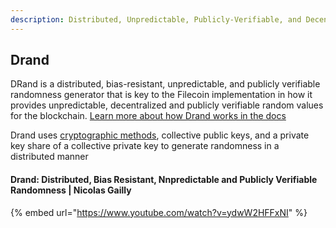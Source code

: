 ```yaml
---
description: Distributed, Unpredictable, Publicly-Verifiable, and Decentralized
---
```



## Drand
DRand is a distributed, bias-resistant, unpredictable, and publicly verifiable randomness generator that is key to the Filecoin implementation in how it provides unpredictable, decentralized and publicly verifiable random values for the blockchain. [Learn more about how Drand works in the docs](https://drand.love/docs/overview/#how-drand-works)

Drand uses [cryptographic methods](https://drand.love/docs/cryptography/#setup-phase), collective public keys, and a private key share of a collective private key to generate randomness in a distributed manner

#### Drand: Distributed, Bias Resistant, Nnpredictable and Publicly Verifiable Randomness | Nicolas Gailly

{% embed url="https://www.youtube.com/watch?v=ydwW2HFFxNI" %}


<!-- ## Drand Resources
Add resources here to the OSS Repos, instructions on how to contribute, where to get involved in the community, and further reading/viewing -->
